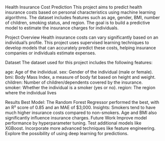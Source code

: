 Health Insurance Cost Prediction
This project aims to predict health insurance costs based on personal characteristics using machine learning algorithms. The dataset includes features such as age, gender, BMI, number of children, smoking status, and region. The goal is to build a predictive model to estimate the insurance charges for individuals.

Project Overview
Health insurance costs can vary significantly based on an individual’s profile. This project uses supervised learning techniques to develop models that can accurately predict these costs, helping insurance companies or individuals estimate expenses.

Dataset
The dataset used for this project includes the following features:

age: Age of the individual.
sex: Gender of the individual (male or female).
bmi: Body Mass Index, a measure of body fat based on height and weight.
children: Number of children/dependents covered by the insurance.
smoker: Whether the individual is a smoker (yes or no).
region: The region where the individual lives

Results
Best Model: The Random Forest Regressor performed the best, with an R² score of 0.85 and an MAE of $3,000.
Insights:
Smokers tend to have much higher insurance costs compared to non-smokers.
Age and BMI also significantly influence insurance charges.
Future Work
Improve model performance by hyperparameter tuning.
Test additional models like XGBoost.
Incorporate more advanced techniques like feature engineering.
Explore the possibility of using deep learning for predictions.
